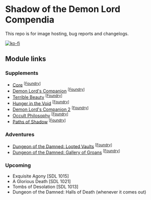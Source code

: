 # Shadow of the Demon Lord Compendia

This repo is for image hosting, bug reports and changelogs.

[![ko-fi](https://ko-fi.com/img/githubbutton_sm.svg)](https://ko-fi.com/A0A6KSAKW)

## Module links

### Supplements

- [Core](https://www.drivethrurpg.com/product/434280/Shadow-of-the-Demon-Lord-Compendia-Core-for-Foundry-VTT?src=GitHub) <sup>[[Foundry](https://foundryvtt.com/packages/sdlc-1000)]</sup>
- [Demon Lord's Companion](https://www.drivethrurpg.com/product/437992/Shadow-of-the-Demon-Lord-Compendia-Demon-Lords-Companion-for-Foundry-VTT?src=Foundry?src=GitHub) <sup>[[Foundry](https://foundryvtt.com/packages/sdlc-1001)]</sup>
- [Terrible Beauty](https://www.drivethrurpg.com/en/product/479635/Shadow-of-the-Demon-Lord-Compendia-Terrible-Beauty-for-Foundry-VTT?src=Foundry?src=GitHub) <sup>[[Foundry](https://foundryvtt.com/packages/sdlc-1014)]</sup>
- [Hunger in the Void](https://www.drivethrurpg.com/product/467312/Shadow-of-the-Demon-Lord-Compendia-Hunger-in-the-Void-for-Foundry-VTT?src=Foundry?src=GitHub) <sup>[[Foundry](https://foundryvtt.com/packages/sdlc-1024)]</sup>
- [Demon Lord's Companion 2](https://www.drivethrurpg.com/product/472618/Shadow-of-the-Demon-Lord-Compendia-Demon-Lord-s-Companion-2-for-Foundry-VTT?src=Foundry?src=GitHub) <sup>[[Foundry](https://foundryvtt.com/packages/sdlc-1732)]</sup>
- [Occult Philosophy](https://www.drivethrurpg.com/product/452379/Shadow-of-the-Demon-Lord-Compendia-Occult-Philosophy-for-Foundry-VTT?src=GitHub) <sup>[[Foundry](https://foundryvtt.com/packages/sdlc-1912)]</sup>
- [Paths of Shadow](https://www.drivethrurpg.com/product/453756/Shadow-of-the-Demon-Lord-Compendia-Paths-of-Shadow-for-Foundry-VTT?src=GitHub) <sup>[[Foundry](https://foundryvtt.com/packages/sdlc-b482)]</sup>

### Adventures
- [Dungeon of the Damned: Looted Vaults](https://www.drivethrurpg.com/product/483516/Shadow-of-the-Demon-Lord-Compendia-Dungeon-of-the-Damned-Looted-Vaults-for-Foundry-VTT?src=GitHub) <sup>[[Foundry](https://foundryvtt.com/packages/sdlc-2310)]</sup>
- [Dungeon of the Damned: Gallery of Groans](https://www.drivethrurpg.com/product/487219/Shadow-of-the-Demon-Lord-Compendia-Dungeon-of-the-Damned-Gallery-of-Groans-for-Foundry-VTT?src=GitHub) <sup>[[Foundry](https://foundryvtt.com/packages/sdlc-2405)]</sup>

### Upcoming
- Exquisite Agony [SDL 1015]
- A Glorious Death [SDL 1021]
- Tombs of Desolation [SDL 1013]
- Dungeon of the Damned: Halls of Death (whenever it comes out)
